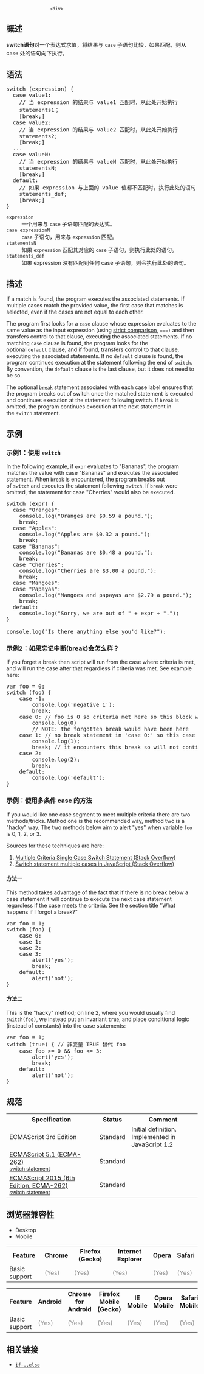 
                
                  
                    <div>
<div><section class="Quick_links" id="Quick_Links"><!-- --></section></div>
</div>

<h2 id="&#x6982;&#x8FF0;">&#x6982;&#x8FF0;</h2>

<p><span style="font-size: 14px; line-height: 1.5;"><strong>switch&#x8BED;&#x53E5;</strong>&#x5BF9;&#x4E00;&#x4E2A;&#x8868;&#x8FBE;&#x5F0F;&#x6C42;&#x503C;&#xFF0C;&#x5C06;&#x7ED3;&#x679C;&#x4E0E; <code>case</code> &#x5B50;&#x8BED;&#x53E5;&#x6BD4;&#x8F83;&#xFF0C;&#x5982;&#x679C;&#x5339;&#x914D;&#xFF0C;&#x5219;&#x4ECE; case &#x5904;&#x7684;&#x8BED;&#x53E5;&#x5411;&#x4E0B;&#x6267;&#x884C;&#x3002;</span></p>

<h2 name="Syntax" id="Syntax">&#x8BED;&#x6CD5;</h2>

<pre class="syntaxbox">switch (expression) {
  case value1:
    // &#x5F53; expression &#x7684;&#x7ED3;&#x679C;&#x4E0E; value1 &#x5339;&#x914D;&#x65F6;&#xFF0C;&#x4ECE;&#x6B64;&#x5904;&#x5F00;&#x59CB;&#x6267;&#x884C;
&#xA0;   statements1&#xFF1B;
    [break;]
  case value2:
    // &#x5F53; expression &#x7684;&#x7ED3;&#x679C;&#x4E0E; value2 &#x5339;&#x914D;&#x65F6;&#xFF0C;&#x4ECE;&#x6B64;&#x5904;&#x5F00;&#x59CB;&#x6267;&#x884C;
&#xA0;   statements2;
    [break;]
  ...
  case valueN:
    // &#x5F53; expression &#x7684;&#x7ED3;&#x679C;&#x4E0E; valueN &#x5339;&#x914D;&#x65F6;&#xFF0C;&#x4ECE;&#x6B64;&#x5904;&#x5F00;&#x59CB;&#x6267;&#x884C;
&#xA0;   statementsN;
    [break;]
  default:
    // &#x5982;&#x679C; expression &#x4E0E;&#x4E0A;&#x9762;&#x7684; value &#x503C;&#x90FD;&#x4E0D;&#x5339;&#x914D;&#x65F6;&#xFF0C;&#x6267;&#x884C;&#x6B64;&#x5904;&#x7684;&#x8BED;&#x53E5;
&#xA0;   statements_def;
    [break;]
}</pre>

<dl>
 <dt><code>expression</code></dt>
 <dd>&#x4E00;&#x4E2A;&#x7528;&#x6765;&#x4E0E; <code>case</code> &#x5B50;&#x8BED;&#x53E5;&#x5339;&#x914D;&#x7684;&#x8868;&#x8FBE;&#x5F0F;&#x3002;</dd>
 <dt><code>case expressionN</code></dt>
 <dd><code>case</code> &#x5B50;&#x8BED;&#x53E5;&#xFF0C;&#x7528;&#x6765;&#x4E0E; <code>expression</code> &#x5339;&#x914D;&#x3002;</dd>
 <dt><code>statementsN</code></dt>
 <dd>&#x5982;&#x679C; <code>expression</code> &#x5339;&#x914D;&#x5176;&#x5BF9;&#x5E94;&#x7684; <code>case</code> &#x5B50;&#x8BED;&#x53E5;&#xFF0C;&#x5219;&#x6267;&#x884C;&#x6B64;&#x5904;&#x7684;&#x8BED;&#x53E5;&#x3002;</dd>
 <dt><code>statements_def</code></dt>
 <dd>&#x5982;&#x679C; expression &#x6CA1;&#x6709;&#x5339;&#x914D;&#x5230;&#x4EFB;&#x4F55; case &#x5B50;&#x8BED;&#x53E5;&#xFF0C;&#x5219;&#x4F1A;&#x6267;&#x884C;&#x6B64;&#x5904;&#x7684;&#x8BED;&#x53E5;&#x3002;</dd>
</dl>

<h2 name="Description" id="Description">&#x63CF;&#x8FF0;</h2>

<p>If a match is found, the program executes the associated statements. If multiple cases match the provided value, the first case that matches is selected, even if the cases are not equal to each other.</p>

<p>The program first looks for a&#xA0;<code>case</code>&#xA0;clause whose expression evaluates to the same value as the input expression (using&#xA0;<a href="https://developer.mozilla.org/en-US/docs/Web/JavaScript/Reference/Operators/Comparison_Operators">strict comparison</a>,&#xA0;<code>===)</code>&#xA0;and then transfers control to that clause, executing the associated statements. If no matching&#xA0;<code>case</code>&#xA0;clause is found, the program looks for the optional&#xA0;<code>default</code>&#xA0;clause, and if found, transfers control to that clause, executing the associated statements. If no&#xA0;<code>default</code>&#xA0;clause is found, the program continues execution at the statement following the end of&#xA0;<code>switch</code>. By convention, the&#xA0;<code>default</code>&#xA0;clause is the last clause, but it does not need to be so.</p>

<p>The optional&#xA0;<code><a title="JavaScript/Reference/Statements/break" href="https://developer.mozilla.org/en-US/docs/Web/JavaScript/Reference/Statements/break">break</a></code>&#xA0;statement associated with each case label ensures that the program breaks out of switch once the matched statement is executed and continues execution at the statement following switch. If&#xA0;<code>break</code>&#xA0;is omitted, the program continues execution at the next statement in the&#xA0;<code>switch</code>&#xA0;statement.</p>

<h2 name="Examples" id="Examples">&#x793A;&#x4F8B;</h2>

<h3 name="Example:_Using_switch" id="Example:_Using_switch">&#x793A;&#x4F8B;1&#xFF1A;&#x4F7F;&#x7528; <code>switch</code></h3>

<p>In the following example, if&#xA0;<code style="font-style: normal;">expr</code>&#xA0;evaluates to &quot;Bananas&quot;, the program matches the value with case &quot;Bananas&quot; and executes the associated statement. When&#xA0;<code style="font-style: normal;">break</code>&#xA0;is encountered, the program breaks out of&#xA0;<code style="font-style: normal;">switch</code>&#xA0;and executes the statement following&#xA0;<code style="font-style: normal;">switch</code>. If&#xA0;<code style="font-style: normal;">break</code>&#xA0;were omitted, the statement for case &quot;Cherries&quot; would also be executed.</p>

<pre class="brush: js">switch (expr) {
  case &quot;Oranges&quot;:
    console.log(&quot;Oranges are $0.59 a pound.&quot;);
    break;
  case &quot;Apples&quot;:
    console.log(&quot;Apples are $0.32 a pound.&quot;);
    break;
  case &quot;Bananas&quot;:
    console.log(&quot;Bananas are $0.48 a pound.&quot;);
    break;
  case &quot;Cherries&quot;:
    console.log(&quot;Cherries are $3.00 a pound.&quot;);
    break;
  case &quot;Mangoes&quot;:
  case &quot;Papayas&quot;:
    console.log(&quot;Mangoes and papayas are $2.79 a pound.&quot;);
    break;
  default:
    console.log(&quot;Sorry, we are out of &quot; + expr + &quot;.&quot;);
}

console.log(&quot;Is there anything else you&apos;d like?&quot;);
</pre>

<h3 name="What_happens_if_I_forgot_a_break" id="What_happens_if_I_forgot_a_break">&#x793A;&#x4F8B;2&#xFF1A;&#x5982;&#x679C;&#x5FD8;&#x8BB0;&#x4E2D;&#x65AD;(break)&#x4F1A;&#x600E;&#x4E48;&#x6837;&#xFF1F;</h3>

<p>If you forget a break then script will run from the case where criteria is met, and will run the case after that regardless if criteria was met. See example here:</p>

<pre class="brush: js">var foo = 0;
switch (foo) {
&#xA0;&#xA0; &#xA0;case -1:
&#xA0;&#xA0; &#xA0;&#xA0;&#xA0; &#xA0;console.log(&apos;negative 1&apos;);
        break;
&#xA0;&#xA0; &#xA0;case 0: // foo is 0 so criteria met here so this block will run
&#xA0;&#xA0; &#xA0;&#xA0;&#xA0; &#xA0;console.log(0)
 &#xA0;&#xA0;&#xA0; &#xA0;  // NOTE: the forgotten break would have been here
&#xA0;&#xA0; &#xA0;case 1: // no break statement in &apos;case 0:&apos; so this case will run as well
&#xA0;&#xA0; &#xA0;&#xA0;&#xA0; &#xA0;console.log(1);
&#xA0;&#xA0; &#xA0;&#xA0;&#xA0; &#xA0;break; // it encounters this break so will not continue into &apos;case 2:&apos;
&#xA0;&#xA0; &#xA0;case 2:
&#xA0;&#xA0; &#xA0;&#xA0;&#xA0; &#xA0;console.log(2);
&#xA0;&#xA0; &#xA0;&#xA0;&#xA0; &#xA0;break;
&#xA0;&#xA0; &#xA0;default:
&#xA0;&#xA0; &#xA0;&#xA0;&#xA0; &#xA0;console.log(&apos;default&apos;);
}</pre>

<h3 name="Methods_for_Multi-criteria_Case" id="Methods_for_Multi-criteria_Case">&#x793A;&#x4F8B;&#xFF1A;&#x4F7F;&#x7528;&#x591A;&#x6761;&#x4EF6; case &#x7684;&#x65B9;&#x6CD5;</h3>

<p>If you would like one case segment to meet multiple criteria there are two methods/tricks. Method one is the recommended way, method two is a &quot;hacky&quot; way. The two methods below aim to alert &quot;yes&quot; when variable <code>foo</code> is 0, 1, 2, or 3.</p>

<p>Sources for these techniques are here:</p>

<ol>
 <li><a href="http://stackoverflow.com/questions/21808543/multple-cripteria-single-case-switch-statement" class="external">Multiple Criteria Single Case Switch Statement (Stack Overflow)</a></li>
 <li><a href="http://stackoverflow.com/questions/13207927/switch-statement-multiple-cases-in-javascript" class="external">Switch statement multiple cases in JavaScript (Stack Overflow)</a></li>
</ol>

<h4 id="&#x65B9;&#x6CD5;&#x4E00;">&#x65B9;&#x6CD5;&#x4E00;</h4>

<p>This method takes advantage of the fact that if there is no break below a case statement it will continue to execute the next case statement regardless if the case meets the criteria. See the section title &quot;What happens if I forgot a break?&quot;</p>

<pre class="brush: js">var foo = 1;
switch (foo) {
&#xA0;&#xA0; &#xA0;case 0:
&#xA0;&#xA0; &#xA0;case 1:
&#xA0;&#xA0; &#xA0;case 2:
&#xA0;&#xA0; &#xA0;case 3:
&#xA0;&#xA0; &#xA0;&#xA0;&#xA0; &#xA0;alert(&apos;yes&apos;);
&#xA0;&#xA0; &#xA0;&#xA0;&#xA0; &#xA0;break;
&#xA0;&#xA0; &#xA0;default:
&#xA0;&#xA0; &#xA0;&#xA0;&#xA0; &#xA0;alert(&apos;not&apos;);
}</pre>

<h4 id="&#x65B9;&#x6CD5;&#x4E8C;">&#x65B9;&#x6CD5;&#x4E8C;</h4>

<p>This is the &quot;hacky&quot; method; on line 2, where you would usually find <code>switch(foo)</code>, we instead put an invariant <code>true</code>, and place conditional logic (instead of constants) into the case statements:</p>

<pre class="brush: js">var foo = 1;
switch (true) { // &#x975E;&#x53D8;&#x91CF; TRUE &#x66FF;&#x4EE3; foo
&#xA0;&#xA0; &#xA0;case foo &gt;= 0 &amp;&amp; foo &lt;= 3:
&#xA0;&#xA0; &#xA0;&#xA0;&#xA0; &#xA0;alert(&apos;yes&apos;);
&#xA0;&#xA0; &#xA0;&#xA0;&#xA0; &#xA0;break;
&#xA0;&#xA0; &#xA0;default:
&#xA0;&#xA0; &#xA0;&#xA0;&#xA0; &#xA0;alert(&apos;not&apos;);
}</pre>

<h2 id="&#x89C4;&#x8303;">&#x89C4;&#x8303;</h2>

<table class="standard-table">
 <tbody>
  <tr>
   <th scope="col">Specification</th>
   <th scope="col">Status</th>
   <th scope="col">Comment</th>
  </tr>
  <tr>
   <td>ECMAScript 3rd Edition</td>
   <td>Standard</td>
   <td>Initial definition.<br>
    Implemented in JavaScript 1.2</td>
  </tr>
  <tr>
   <td><a lang="en" hreflang="en" href="http://www.ecma-international.org/ecma-262/5.1/#sec-12.11" class="external">ECMAScript 5.1 (ECMA-262)<br><small lang="zh-CN">switch statement</small></a></td>
   <td><span class="spec-Standard">Standard</span></td>
   <td>&#xA0;</td>
  </tr>
  <tr>
   <td><a lang="en" hreflang="en" href="http://www.ecma-international.org/ecma-262/6.0/#sec-switch-statement" class="external">ECMAScript 2015 (6th Edition, ECMA-262)<br><small lang="zh-CN">switch statement</small></a></td>
   <td><span class="spec-Standard">Standard</span></td>
   <td>&#xA0;</td>
  </tr>
 </tbody>
</table>

<h2 id="&#x6D4F;&#x89C8;&#x5668;&#x517C;&#x5BB9;&#x6027;">&#x6D4F;&#x89C8;&#x5668;&#x517C;&#x5BB9;&#x6027;</h2>

<p></p><div class="htab"> 
    <a name="AutoCompatibilityTable" id="AutoCompatibilityTable"></a> 
    <ul> 
        <li class="selected"><a>Desktop</a></li> 
        <li><a>Mobile</a></li> 
    </ul> 
</div><p></p>

<div id="compat-desktop">
<table class="compat-table">
 <tbody>
  <tr>
   <th>Feature</th>
   <th>Chrome</th>
   <th>Firefox (Gecko)</th>
   <th>Internet Explorer</th>
   <th>Opera</th>
   <th>Safari</th>
  </tr>
  <tr>
   <td>Basic support</td>
   <td><span title="Please update this with the earliest version of support." style="color: #888;">(Yes)</span></td>
   <td><span title="Please update this with the earliest version of support." style="color: #888;">(Yes)</span></td>
   <td><span title="Please update this with the earliest version of support." style="color: #888;">(Yes)</span></td>
   <td><span title="Please update this with the earliest version of support." style="color: #888;">(Yes)</span></td>
   <td><span title="Please update this with the earliest version of support." style="color: #888;">(Yes)</span></td>
  </tr>
 </tbody>
</table>
</div>

<div id="compat-mobile">
<table class="compat-table">
 <tbody>
  <tr>
   <th>Feature</th>
   <th>Android</th>
   <th>Chrome for Android</th>
   <th>Firefox Mobile (Gecko)</th>
   <th>IE Mobile</th>
   <th>Opera Mobile</th>
   <th>Safari Mobile</th>
  </tr>
  <tr>
   <td>Basic support</td>
   <td><span title="Please update this with the earliest version of support." style="color: #888;">(Yes)</span></td>
   <td><span title="Please update this with the earliest version of support." style="color: #888;">(Yes)</span></td>
   <td><span title="Please update this with the earliest version of support." style="color: #888;">(Yes)</span></td>
   <td><span title="Please update this with the earliest version of support." style="color: #888;">(Yes)</span></td>
   <td><span title="Please update this with the earliest version of support." style="color: #888;">(Yes)</span></td>
   <td><span title="Please update this with the earliest version of support." style="color: #888;">(Yes)</span></td>
  </tr>
 </tbody>
</table>
</div>

<h2 name="See_also" id="See_also">&#x76F8;&#x5173;&#x94FE;&#x63A5;</h2>

<ul>
 <li><a href="/zh-CN/docs/Web/JavaScript/Reference/Statements/if...else"><code>if...else</code></a></li>
</ul>
                  
                
              